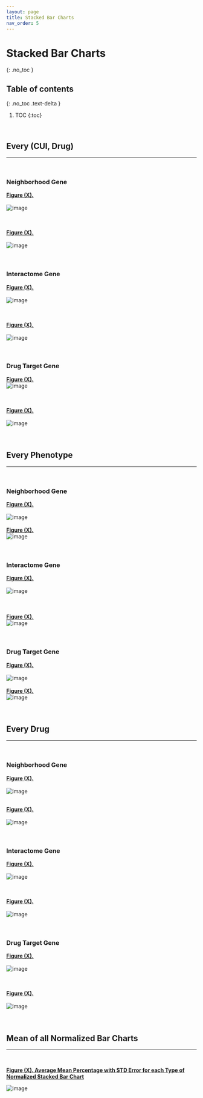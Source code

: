 ```yaml
---
layout: page
title: Stacked Bar Charts
nav_order: 5
---
```


# Stacked Bar Charts
{: .no_toc }

## Table of contents
{: .no_toc .text-delta }

1. TOC
{:toc}
<br />  




## Every (CUI, Drug)
---------------------------------------------------------------------------
<br />  

### Neighborhood Gene

[**Figure (X).**](https://htmlpreview.github.io/?https://github.com/aryastark5/web_bench/blob/gh-pages/display_files/output_stacked_bar_chart_analysis/every_cui_drug_record/Stacked_Neighborhood_Gene_list_Size_per_CUI-Drug_Record_Associations.html)
<br />  
![image](display_files/output_stacked_bar_chart_analysis/every_cui_drug_record/Stacked_Neighborhood_Gene_list_Size_per_CUI-Drug_Record_Associations.png)
<br />  
<br />  

[**Figure (X).**](https://htmlpreview.github.io/?https://github.com/aryastark5/web_bench/blob/gh-pages/display_files/output_stacked_bar_chart_analysis/every_cui_drug_record/Normalized_Stacked_Neighborhood_Gene_list_Size_per_CUI-Drug_Record_Associations.html)
<br />  
![image](display_files/output_stacked_bar_chart_analysis/every_cui_drug_record/Normalized_Stacked_Neighborhood_Gene_list_Size_per_CUI-Drug_Record_Associations.png)
<br />  
<br />  

### Interactome Gene

[**Figure (X).**](https://htmlpreview.github.io/?https://github.com/aryastark5/web_bench/blob/gh-pages/display_files/output_stacked_bar_chart_analysis/every_cui_drug_record/Stacked_Interactome_Gene_list_Size_per_CUI-Drug_Record_Associations.html)
<br />  
![image](display_files/output_stacked_bar_chart_analysis/every_cui_drug_record/Stacked_Interactome_Gene_list_Size_per_CUI-Drug_Record_Associations.png)
<br />  
<br />  

[**Figure (X).**](https://htmlpreview.github.io/?https://github.com/aryastark5/web_bench/blob/gh-pages/display_files/output_stacked_bar_chart_analysis/every_cui_drug_record/Normalized_Stacked_Interactome_Gene_list_Size_per_CUI-Drug_Record_Associations.html)
<br />  
![image](display_files/output_stacked_bar_chart_analysis/every_cui_drug_record/Normalized_Stacked_Interactome_Gene_list_Size_per_CUI-Drug_Record_Associations.png)
<br />  
<br />  

### Drug Target Gene

[**Figure (X).**](https://htmlpreview.github.io/?https://github.com/aryastark5/web_bench/blob/gh-pages/display_files/output_stacked_bar_chart_analysis/every_cui_drug_record/Stacked_Drug_Target_Gene_list_Size_per_CUI-Drug_Record_Associations.html)
<br /> 
![image](display_files/output_stacked_bar_chart_analysis/every_cui_drug_record/Stacked_Drug_Target_Gene_list_Size_per_CUI-Drug_Record_Associations.png)
<br />  
<br />  

[**Figure (X).**](https://htmlpreview.github.io/?https://github.com/aryastark5/web_bench/blob/gh-pages/display_files/output_stacked_bar_chart_analysis/every_cui_drug_record/Normalized_Stacked_Drug_Target_Gene_list_Size_per_CUI-Drug_Record_Associations.html)
<br />  
![image](display_files/output_stacked_bar_chart_analysis/every_cui_drug_record/Normalized_Stacked_Drug_Target_Gene_list_Size_per_CUI-Drug_Record_Associations.png)
<br />  
<br />  





## Every Phenotype
---------------------------------------------------------------------------
<br />  

### Neighborhood Gene

[**Figure (X).**](https://htmlpreview.github.io/?https://github.com/aryastark5/web_bench/blob/gh-pages/display_files/output_stacked_bar_chart_analysis/every_phenotype/Stacked_Neighborhood_Gene_list_Size_per_CUI_for_all_Drug_Associations.html)
<br />  
![image](display_files/output_stacked_bar_chart_analysis/every_phenotype/Stacked_Neighborhood_Gene_list_Size_per_CUI_for_all_Drug_Associations.png)
<br /> 
<br /> 
[**Figure (X).**](https://htmlpreview.github.io/?https://github.com/aryastark5/web_bench/blob/gh-pages/display_files/output_stacked_bar_chart_analysis/every_phenotype/Normalized_Stacked_Neighborhood_Gene_list_Size_per_CUI_for_all_Drug_Associations.html)
<br /> 
![image](display_files/output_stacked_bar_chart_analysis/every_phenotype/Normalized_Stacked_Neighborhood_Gene_list_Size_per_CUI_for_all_Drug_Associations.png)
<br />  
<br />  

### Interactome Gene

[**Figure (X).**](https://htmlpreview.github.io/?https://github.com/aryastark5/web_bench/blob/gh-pages/display_files/output_stacked_bar_chart_analysis/every_phenotype/Stacked_Interactome_Gene_list_Size_per_CUI_for_all_Drug_Associations.html)
<br />  
![image](display_files/output_stacked_bar_chart_analysis/every_phenotype/Stacked_Interactome_Gene_list_Size_per_CUI_for_all_Drug_Associations.png)
<br />  
<br />  
[**Figure (X).**](https://htmlpreview.github.io/?https://github.com/aryastark5/web_bench/blob/gh-pages/display_files/output_stacked_bar_chart_analysis/every_phenotype/Normalized_Stacked_Interactome_Gene_list_Size_per_CUI_for_all_Drug_Associations.html)
<br /> 
![image](display_files/output_stacked_bar_chart_analysis/every_phenotype/Normalized_Stacked_Interactome_Gene_list_Size_per_CUI_for_all_Drug_Associations.png)
<br />  
<br />  

### Drug Target Gene

[**Figure (X).**](https://htmlpreview.github.io/?https://github.com/aryastark5/web_bench/blob/gh-pages/display_files/output_stacked_bar_chart_analysis/every_phenotype/Stacked_Drug_Target_Gene_list_Size_per_CUI_for_all_Drug_Associations.html)
<br />  
![image](display_files/output_stacked_bar_chart_analysis/every_phenotype/Stacked_Drug_Target_Gene_list_Size_per_CUI_for_all_Drug_Associations.png)
<br /> 
<br /> 
[**Figure (X).**](https://htmlpreview.github.io/?https://github.com/aryastark5/web_bench/blob/gh-pages/display_files/output_stacked_bar_chart_analysis/every_phenotype/Normalized_Stacked_Drug_Target_Gene_list_Size_per_CUI_for_all_Drug_Associations.html)
<br /> 
![image](display_files/output_stacked_bar_chart_analysis/every_phenotype/Normalized_Stacked_Drug_Target_Gene_list_Size_per_CUI_for_all_Drug_Associations.png)
<br />  
<br />  




## Every Drug
---------------------------------------------------------------------------
<br />  

### Neighborhood Gene

[**Figure (X).**](https://htmlpreview.github.io/?https://github.com/aryastark5/web_bench/blob/gh-pages/display_files/output_stacked_bar_chart_analysis/every_drug/Stacked_Neighborhood_Gene_list_Size_per_Drug_for_all_Drug_Associations.html)
<br />  
![image](display_files/output_stacked_bar_chart_analysis/every_drug/Stacked_Neighborhood_Gene_list_Size_per_Drug_for_all_Drug_Associations.png)
<br /> 
<br /> 

[**Figure (X).**](https://htmlpreview.github.io/?https://github.com/aryastark5/web_bench/blob/gh-pages/display_files/output_stacked_bar_chart_analysis/every_drug/Normalized_Stacked_Neighborhood_Gene_list_Size_per_Drug_for_all_Drug_Associations.html)
<br />  
![image](display_files/output_stacked_bar_chart_analysis/every_drug/Normalized_Stacked_Neighborhood_Gene_list_Size_per_Drug_for_all_Drug_Associations.png)
<br />  
<br />  

### Interactome Gene

[**Figure (X).**](https://htmlpreview.github.io/?https://github.com/aryastark5/web_bench/blob/gh-pages/display_files/output_stacked_bar_chart_analysis/every_drug/Stacked_Interactome_Gene_list_Size_per_Drug_for_all_Drug_Associations.html)
<br />  
![image](display_files/output_stacked_bar_chart_analysis/every_drug/Stacked_Interactome_Gene_list_Size_per_Drug_for_all_Drug_Associations.png)
<br />  
<br />  

[**Figure (X).**](https://htmlpreview.github.io/?https://github.com/aryastark5/web_bench/blob/gh-pages/display_files/output_stacked_bar_chart_analysis/every_drug/Normalized_Stacked_Interactome_Gene_list_Size_per_Drug_for_all_Drug_Associations.html)
<br />  
![image](display_files/output_stacked_bar_chart_analysis/every_drug/Normalized_Stacked_Interactome_Gene_list_Size_per_Drug_for_all_Drug_Associations.png)
<br />  
<br />  

### Drug Target Gene

[**Figure (X).**](https://htmlpreview.github.io/?https://github.com/aryastark5/web_bench/blob/gh-pages/display_files/output_stacked_bar_chart_analysis/every_drug/Stacked_Drug_Target_Gene_list_Size_per_Drug_for_all_Drug_Associations.html)
<br />  
![image](display_files/output_stacked_bar_chart_analysis/every_drug/Stacked_Drug_Target_Gene_list_Size_per_Drug_for_all_Drug_Associations.png)
<br />  
<br />  

[**Figure (X).**](https://htmlpreview.github.io/?https://github.com/aryastark5/web_bench/blob/gh-pages/display_files/output_stacked_bar_chart_analysis/every_drug/Normalized_Stacked_Drug_Target_Gene_list_Size_per_Drug_for_all_Drug_Associations.html)
<br />  
![image](display_files/output_stacked_bar_chart_analysis/every_drug/Normalized_Stacked_Drug_Target_Gene_list_Size_per_Drug_for_all_Drug_Associations.png)
<br />  
<br />  




## Mean of all Normalized Bar Charts
---------------------------------------------------------------------------
<br />  

[**Figure (X). Average Mean Percentage with STD Error for each Type of Normalized Stacked Bar Chart**](https://htmlpreview.github.io/?https://github.com/aryastark5/web_bench/blob/gh-pages/display_files/output_stacked_bar_chart_analysis/Average_Mean_Percentage_with_STD_Error_for_each_Type_of_Normalized_Stacked_Bar_Chart.html)
<br />  

![image](display_files/output_stacked_bar_chart_analysis/Average_Mean_Percentage_with_STD_Error_for_each_Type_of_Normalized_Stacked_Bar_Chart.png)
<br />  









